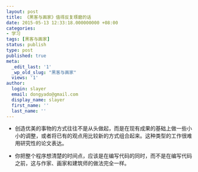 ```yaml
---
layout: post
title: 《黑客与画家》值得反复琢磨的话 
date: 2015-05-13 12:33:18.000000000 +08:00
categories:
- 学习
tags: [黑客与画家]
status: publish
type: post
published: true
meta:
  _edit_last: '1'
  _wp_old_slug: "黑客与画家" 
  views: '1'
author:
  login: slayer
  email: dongyado@gmail.com
  display_name: slayer
  first_name: ''
  last_name: ''
---
```


* 创造优美的事物的方式往往不是从头做起，而是在现有成果的基础上做一些小小的调整，或者将已有的观点用比较新的方式组合起来。这种类型的工作很难用研究性的论文表达。

* 你把整个程序想清楚的时间点，应该是在编写代码的同时，而不是在编写代码之前，这与作家、画家和建筑师的做法完全一样。
